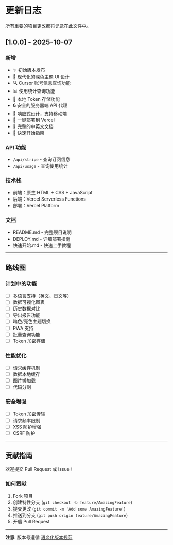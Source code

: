 # 更新日志

所有重要的项目更改都将记录在此文件中。

## [1.0.0] - 2025-10-07

### 新增
- ✨ 初始版本发布
- 🎨 现代化的深色主题 UI 设计
- 🔍 Cursor 账号信息查询功能
- 📊 使用统计查询功能
- 💾 本地 Token 存储功能
- 🔒 安全的服务器端 API 代理
- 📱 响应式设计，支持移动端
- 🚀 一键部署到 Vercel
- 📖 完整的中英文文档
- 🎯 快速开始指南

### API 功能
- `/api/stripe` - 查询订阅信息
- `/api/usage` - 查询使用统计

### 技术栈
- 前端：原生 HTML + CSS + JavaScript
- 后端：Vercel Serverless Functions
- 部署：Vercel Platform

### 文档
- README.md - 完整项目说明
- DEPLOY.md - 详细部署指南
- 快速开始.md - 快速上手教程

---

## 路线图

### 计划中的功能
- [ ] 多语言支持（英文、日文等）
- [ ] 数据可视化图表
- [ ] 历史数据对比
- [ ] 导出报告功能
- [ ] 暗色/亮色主题切换
- [ ] PWA 支持
- [ ] 批量查询功能
- [ ] Token 加密存储

### 性能优化
- [ ] 请求缓存机制
- [ ] 数据本地缓存
- [ ] 图片懒加载
- [ ] 代码分割

### 安全增强
- [ ] Token 加密传输
- [ ] 请求频率限制
- [ ] XSS 防护增强
- [ ] CSRF 防护

---

## 贡献指南

欢迎提交 Pull Request 或 Issue！

### 如何贡献
1. Fork 项目
2. 创建特性分支 (`git checkout -b feature/AmazingFeature`)
3. 提交更改 (`git commit -m 'Add some AmazingFeature'`)
4. 推送到分支 (`git push origin feature/AmazingFeature`)
5. 开启 Pull Request

---

**注意**: 版本号遵循 [语义化版本规范](https://semver.org/lang/zh-CN/)

